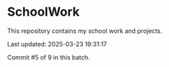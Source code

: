 # SchoolWork

This repository contains my school work and projects.

Last updated: 2025-03-23 19:31:17

Commit #5 of 9 in this batch.